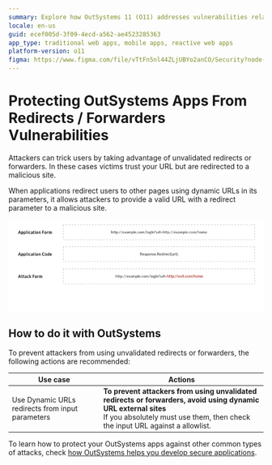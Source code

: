 ```yaml
---
summary: Explore how OutSystems 11 (O11) addresses vulnerabilities related to unvalidated redirects and forwarders in web applications.
locale: en-us
guid: ecef005d-3f09-4ecd-a562-ae4523285363
app_type: traditional web apps, mobile apps, reactive web apps
platform-version: o11
figma: https://www.figma.com/file/vTtFn5nl44ZLjUBYo2anCO/Security?node-id=305:325
---
```


# Protecting OutSystems Apps From Redirects / Forwarders Vulnerabilities

Attackers can trick users by taking advantage of unvalidated redirects or forwarders. In these cases victims trust your URL but are redirected to a malicious site.

When applications redirect users to other pages using dynamic URLs in its parameters, it allows attackers to provide a valid URL with a redirect parameter to a malicious site.

![Diagram showing how an unvalidated redirect can be exploited, with examples of a legitimate application form, application code, and an attack form with a malicious URL.](images/ex-send-user-to-malicious-site.png "Example of Unvalidated Redirect Exploit")

## How to do it with OutSystems

To prevent attackers from using unvalidated redirects or forwarders, the following actions are recommended:

|**Use case** |**Actions** |
|-------------|------------|
|Use Dynamic URLs redirects from input parameters |**To prevent attackers from using unvalidated redirects or forwarders, avoid using dynamic URL external sites** <br/> If you absolutely must use them, then check the input URL against a allowlist. |

To learn how to protect your OutSystems apps against other common types of attacks, check [how OutSystems helps you develop secure applications](intro.md).
